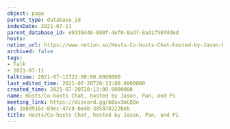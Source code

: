 ```yaml
---
object: page
parent_type: database_id
indexDate: 2021-07-11
parent_database_id: e9339446-880f-4ef0-8ad7-8ad1f507dded
hosts: 
notion_url: https://www.notion.so/Hosts-Co-hosts-Chat-hosted-by-Jason-Pan-and-Pi-3a8d916c89ec47c8ba4b305878222beb
archived: false
tags:
- Talk
- 2021-07-11
talktime: 2021-07-11T22:00:00.0000000
last_edited_time: 2021-07-20T20:13:00.0000000
created_time: 2021-07-20T20:13:00.0000000
name: Hosts/Co-hosts Chat, hosted by Jason, Pan, and Pi
meeting_link: https://discord.gg/bBuv3mCQQe
id: 3a8d916c-89ec-47c8-ba4b-305878222beb
title: Hosts/Co-hosts Chat, hosted by Jason, Pan, and Pi
---
```






